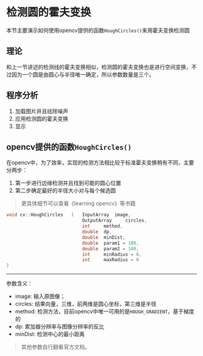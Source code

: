 # 检测圆的霍夫变换
本节主要演示如何使用opencv提供的函数`HoughCircles()`来用霍夫变换检测圆

## 理论
和上一节讲述的检测线的霍夫变换相似，检测圆的霍夫变换也是进行空间变换，不过因为一个圆是由圆心与半径唯一确定，所以参数数量是三个。

## 程序分析
1. 加载图片并且祛除噪声
2. 应用检测圆的霍夫变换
3. 显示

## opencv提供的函数`HoughCircles()`
在opencv中，为了效率，实现的检测方法相比较于标准霍夫变换稍有不同，主要分两步：
1. 第一步进行边缘检测并且找到可能的圆心位置
2. 第二步确定最好的半径大小对与每个候选圆

> 更具体细节可以查看《learning opencv》等书籍

```cpp
void cv::HoughCircles   (   InputArray  image,
                            OutputArray     circles,
                            int     method,
                            double  dp,
                            double  minDist,
                            double  param1 = 100,
                            double  param2 = 100,
                            int     minRadius = 0,
                            int     maxRadius = 0 
)   
```
---
参数含义：
- image:    输入原图像；
- circles:  结果向量，三维，前两维是圆心坐标，第三维是半径
- method:   检测方法，目前opencv中唯一可用的是`HOUGH_GRADIENT`，基于梯度的
- dp:       累加器分辨率与图像分辨率的反比
- minDist:  检测中心的最小距离

> 其他参数自行翻看官方文档。
